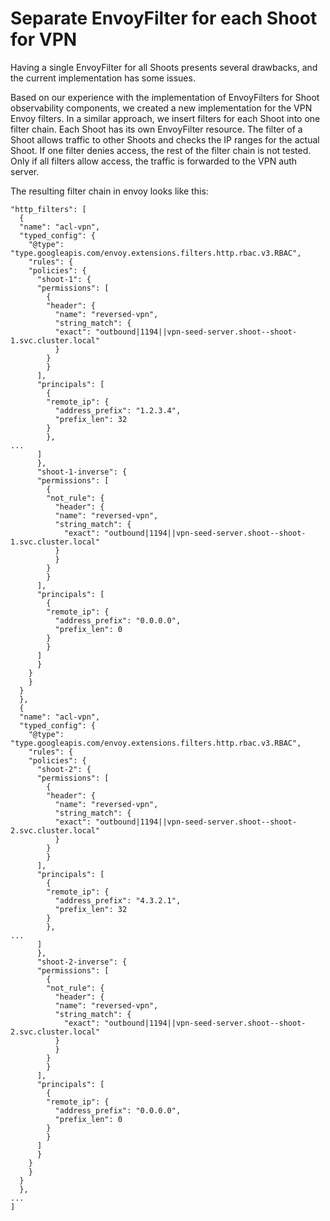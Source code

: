 # Separate EnvoyFilter for each Shoot for VPN

Having a single EnvoyFilter for all Shoots presents several drawbacks, and the current implementation has some issues.

Based on our experience with the implementation of EnvoyFilters for Shoot observability components, we created a new implementation for the VPN Envoy filters.
In a similar approach, we insert filters for each Shoot into one filter chain. Each Shoot has its own EnvoyFilter resource.
The filter of a Shoot allows traffic to other Shoots and checks the IP ranges for the actual Shoot.
If one filter denies access, the rest of the filter chain is not tested.
Only if all filters allow access, the traffic is forwarded to the VPN auth server.

The resulting filter chain in envoy looks like this:
```
"http_filters": [
  {
  "name": "acl-vpn",
  "typed_config": {
    "@type": "type.googleapis.com/envoy.extensions.filters.http.rbac.v3.RBAC",
    "rules": {
    "policies": {
      "shoot-1": {
      "permissions": [
        {
        "header": {
          "name": "reversed-vpn",
          "string_match": {
          "exact": "outbound|1194||vpn-seed-server.shoot--shoot-1.svc.cluster.local"
          }
        }
        }
      ],
      "principals": [
        {
        "remote_ip": {
          "address_prefix": "1.2.3.4",
          "prefix_len": 32
        }
        },
...
      ]
      },
      "shoot-1-inverse": {
      "permissions": [
        {
        "not_rule": {
          "header": {
          "name": "reversed-vpn",
          "string_match": {
            "exact": "outbound|1194||vpn-seed-server.shoot--shoot-1.svc.cluster.local"
          }
          }
        }
        }
      ],
      "principals": [
        {
        "remote_ip": {
          "address_prefix": "0.0.0.0",
          "prefix_len": 0
        }
        }
      ]
      }
    }
    }
  }
  },
  {
  "name": "acl-vpn",
  "typed_config": {
    "@type": "type.googleapis.com/envoy.extensions.filters.http.rbac.v3.RBAC",
    "rules": {
    "policies": {
      "shoot-2": {
      "permissions": [
        {
        "header": {
          "name": "reversed-vpn",
          "string_match": {
          "exact": "outbound|1194||vpn-seed-server.shoot--shoot-2.svc.cluster.local"
          }
        }
        }
      ],
      "principals": [
        {
        "remote_ip": {
          "address_prefix": "4.3.2.1",
          "prefix_len": 32
        }
        },
...
      ]
      },
      "shoot-2-inverse": {
      "permissions": [
        {
        "not_rule": {
          "header": {
          "name": "reversed-vpn",
          "string_match": {
            "exact": "outbound|1194||vpn-seed-server.shoot--shoot-2.svc.cluster.local"
          }
          }
        }
        }
      ],
      "principals": [
        {
        "remote_ip": {
          "address_prefix": "0.0.0.0",
          "prefix_len": 0
        }
        }
      ]
      }
    }
    }
  }
  },
...
]
```